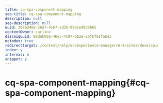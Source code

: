 ```yaml
---
title: cq-spa-component-mapping
seo-title: cq-spa-component-mapping
description: null
seo-description: null
uuid: 30762466-26d7-4567-ad3b-09a1ed030665
contentOwner: carlino
discoiquuid: 88deb002-4be5-4c97-bb2a-2bfbf91fabe3
noindex: true
redirecttarget: /content/help/en/experience-manager/6-4/sites/developing/using/reference-materials
index: y
internal: n
snippet: y
---
```


# cq-spa-component-mapping{#cq-spa-component-mapping}

